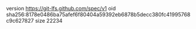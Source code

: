 version https://git-lfs.github.com/spec/v1
oid sha256:8178e0486ba75afef6f80404a59392eb6878b5decc380fc41995768c9c627827
size 22234
